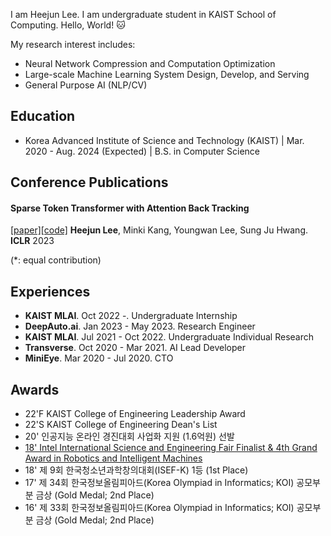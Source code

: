 I am Heejun Lee. I am undergraduate student in KAIST School of Computing. Hello, World! 🐱

My research interest includes:
- Neural Network Compression and Computation Optimization
- Large-scale Machine Learning System Design, Develop, and Serving
- General Purpose AI (NLP/CV)

## Education
- Korea Advanced Institute of Science and Technology (KAIST) | Mar. 2020 - Aug. 2024 (Expected) | B.S. in Computer Science

## Conference Publications
#### **Sparse Token Transformer with Attention Back Tracking**
[[paper]](https://openreview.net/pdf?id=VV0hSE8AxCw)[[code]](https://github.com/gmlwns2000/sttabt) **Heejun Lee**, Minki Kang, Youngwan Lee, Sung Ju Hwang. **ICLR** 2023

(\*: equal contribution)

## Experiences
- **KAIST MLAI**. Oct 2022 -. Undergraduate Internship
- **DeepAuto.ai**. Jan 2023 - May 2023. Research Engineer
- **KAIST MLAI**. Jul 2021 - Oct 2022. Undergraduate Individual Research
- **Transverse**. Oct 2020 - Mar 2021. AI Lead Developer
- **MiniEye**. Mar 2020 - Jul 2020. CTO

## Awards

- 22'F KAIST College of Engineering Leadership Award
- 22'S KAIST College of Engineering Dean's List
- 20' 인공지능 온라인 경진대회 사업화 지원 (1.6억원) 선발
- [18' Intel International Science and Engineering Fair Finalist & 4th Grand Award in Robotics and Intelligent Machines](https://www.korea.kr/news/pressReleaseView.do?newsId=156270627)
- 18' 제 9회 한국청소년과학창의대회(ISEF-K) 1등 (1st Place)
- 17' 제 34회 한국정보올림피아드(Korea Olympiad in Informatics; KOI) 공모부분 금상 (Gold Medal; 2nd Place)
- 16' 제 33회 한국정보올림피아드(Korea Olympiad in Informatics; KOI) 공모부분 금상 (Gold Medal; 2nd Place)
